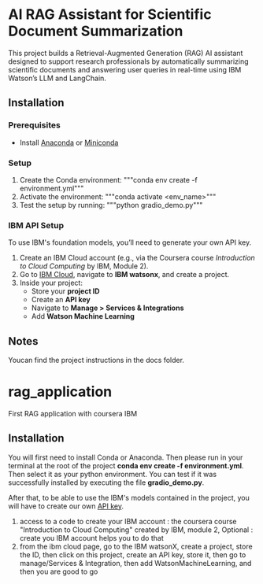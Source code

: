 # AI RAG Assistant for Scientific Document Summarization

This project builds a Retrieval-Augmented Generation (RAG) AI assistant designed to support research professionals by automatically summarizing scientific documents and answering user queries in real-time using IBM Watson’s LLM and LangChain.

## Installation

### Prerequisites
- Install [Anaconda](https://www.anaconda.com/) or [Miniconda](https://docs.conda.io/en/latest/miniconda.html)

### Setup

1. Create the Conda environment:
"""conda env create -f environment.yml"""
2. Activate the environment:
"""conda activate <env_name>"""
3. Test the setup by running: 
"""python gradio_demo.py"""

### IBM API Setup

To use IBM's foundation models, you’ll need to generate your own API key.

1. Create an IBM Cloud account (e.g., via the Coursera course *Introduction to Cloud Computing* by IBM, Module 2).  
2. Go to [IBM Cloud](https://cloud.ibm.com), navigate to **IBM watsonx**, and create a project.  
3. Inside your project:
   - Store your **project ID**
   - Create an **API key**
   - Navigate to **Manage > Services & Integrations**
   - Add **Watson Machine Learning**

## Notes
Youcan find the project instructions in the docs folder.


# rag_application
First RAG application with coursera IBM

## Installation
You will first need to install Conda or Anaconda.
Then please run in your terminal at the root of the project **conda env create -f environment.yml**. Then select it as your python environment. You can test if it was successfully installed by executing the file **gradio_demo.py**.

After that, to be able to use the IBM's models contained in the project, you will have to create our own [API key](https://cloud.ibm.com/docs/account?topic=account-userapikey&interface=ui).
1. access to a code to create your IBM account : the coursera course "Introduction to Cloud Computing" created by IBM, module 2, Optional : create you IBM account helps you to do that
2. from the ibm cloud page, go to the IBM watsonX, create a project, store the ID, then click on this project, create an API key, store it, then go to manage/Services & Integration, then add WatsonMachineLearning, and then you are good to go


